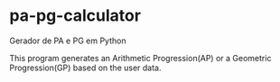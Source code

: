 # pa-pg-calculator
Gerador de PA e PG em Python

This program generates an Arithmetic Progression(AP) or a Geometric Progression(GP) based on the user data.
